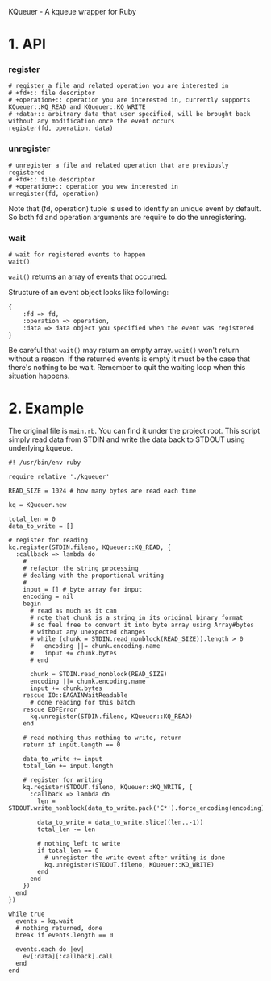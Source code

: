 KQueuer - A kqueue wrapper for Ruby

# 1. API

### register

```
# register a file and related operation you are interested in
# +fd+:: file descriptor
# +operation+:: operation you are interested in, currently supports KQueuer::KQ_READ and KQueuer::KQ_WRITE
# +data+:: arbitrary data that user specified, will be brought back without any modification once the event occurs
register(fd, operation, data)
```

### unregister

```
# unregister a file and related operation that are previously registered
# +fd+:: file descriptor
# +operation+:: operation you wew interested in
unregister(fd, operation)
```

Note that (fd, operation) tuple is used to identify an unique event by default.
So both fd and operation arguments are require to do the unregistering.

### wait

```
# wait for registered events to happen
wait()
```

`wait()` returns an array of events that occurred.

Structure of an event object looks like following:
```
{
    :fd => fd,
    :operation => operation,
    :data => data object you specified when the event was registered
}
```

Be careful that `wait()` may return an empty array.
`wait()` won't return without a reason.
If the returned events is empty it must be the case that there's nothing to be wait.
Remember to quit the waiting loop when this situation happens.

# 2. Example

The original file is `main.rb`. You can find it under the project root.
This script simply read data from STDIN and write the data back to STDOUT using underlying kqueue.

```
#! /usr/bin/env ruby

require_relative './kqueuer'

READ_SIZE = 1024 # how many bytes are read each time

kq = KQueuer.new

total_len = 0
data_to_write = []

# register for reading
kq.register(STDIN.fileno, KQueuer::KQ_READ, {
  :callback => lambda do
    #
    # refactor the string processing
    # dealing with the proportional writing
    #
    input = [] # byte array for input
    encoding = nil
    begin
      # read as much as it can
      # note that chunk is a string in its original binary format
      # so feel free to convert it into byte array using Array#bytes
      # without any unexpected changes
      # while (chunk = STDIN.read_nonblock(READ_SIZE)).length > 0
      #   encoding ||= chunk.encoding.name
      #   input += chunk.bytes
      # end

      chunk = STDIN.read_nonblock(READ_SIZE)
      encoding ||= chunk.encoding.name
      input += chunk.bytes
    rescue IO::EAGAINWaitReadable
      # done reading for this batch
    rescue EOFError
      kq.unregister(STDIN.fileno, KQueuer::KQ_READ)
    end

    # read nothing thus nothing to write, return
    return if input.length == 0

    data_to_write += input
    total_len += input.length

    # register for writing
    kq.register(STDOUT.fileno, KQueuer::KQ_WRITE, {
      :callback => lambda do
        len = STDOUT.write_nonblock(data_to_write.pack('C*').force_encoding(encoding))

        data_to_write = data_to_write.slice((len..-1))
        total_len -= len

        # nothing left to write
        if total_len == 0
          # unregister the write event after writing is done
          kq.unregister(STDOUT.fileno, KQueuer::KQ_WRITE)
        end
      end
    })
  end
})

while true
  events = kq.wait
  # nothing returned, done
  break if events.length == 0

  events.each do |ev|
    ev[:data][:callback].call
  end
end
```
